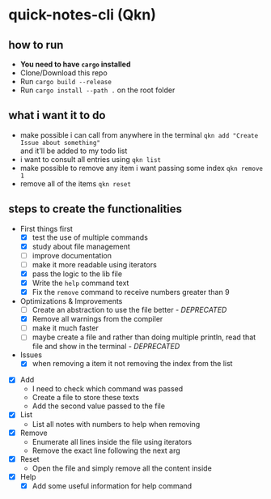 # quick-notes-cli (Qkn)


## how to run

- **You need to have `cargo` installed**
- Clone/Download this repo
- Run `cargo build --release`
- Run `cargo install --path .` on the root folder

## what i want it to do

- make possible i can call from anywhere in the terminal `qkn add "Create Issue about something"`  
and it'll be added to my todo list
- i want to consult all entries using `qkn list`
- make possible to remove any item i want passing some index `qkn remove 1`
- remove all of the items `qkn reset`

## steps to create the functionalities

- First things first
  - [x] test the use of multiple commands
  - [x] study about file management
  - [ ] improve documentation
  - [ ] make it more readable using iterators
  - [x] pass the logic to the lib file
  - [x] Write the `help` command text
  - [x] Fix the `remove` command to receive numbers greater than 9

- Optimizations & Improvements
  - [ ] Create an abstraction to use the file better - *DEPRECATED*
  - [x] Remove all warnings from the compiler
  - [ ] make it much faster
  - [ ] maybe create a file and rather than doing multiple println, read that file and show in the terminal - *DEPRECATED*

- Issues
  - [x] when removing a item it not removing the index from the list

- [x] Add
  - I need to check which command was passed
  - Create a file to store these texts
  - Add the second value passed to the file
- [x] List
  - List all notes with numbers to help when removing
- [x] Remove
  - Enumerate all lines inside the file using iterators
  - Remove the exact line following the next arg
- [x] Reset
  - Open the file and simply remove all the content inside
- [x] Help
  - [x] Add some useful information for help command